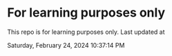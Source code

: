 # For learning purposes only
This repo is for learning purposes only.
Last updated at

Saturday, February 24, 2024 10:37:14 PM

